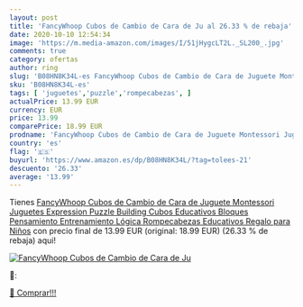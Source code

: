 ```yaml
---
layout: post
title: 'FancyWhoop Cubos de Cambio de Cara de Ju al 26.33 % de rebaja'
date: 2020-10-10 12:54:34
image: 'https://m.media-amazon.com/images/I/51jHygcLT2L._SL200_.jpg'
comments: true
category: ofertas
author: ring
slug: 'B08HN8K34L-es FancyWhoop Cubos de Cambio de Cara de Juguete Montessori...'
sku: 'B08HN8K34L-es'
tags: [ 'juguetes','puzzle','rompecabezas', ]
actualPrice: 13.99 EUR
currency: EUR
price: 13.99
comparePrice: 18.99 EUR
prodname: 'FancyWhoop Cubos de Cambio de Cara de Juguete Montessori Juguetes  Expression Puzzle Building Cubos  Educativos Bloques Pensamiento Entrenamiento Lógica Rompecabezas Educativos Regalo para Niños'
country: 'es'
flag: '🇪🇸'
buyurl: 'https://www.amazon.es/dp/B08HN8K34L/?tag=tolees-21'
descuento: '26.33'
average: '13.99'
---
```


Tienes [FancyWhoop Cubos de Cambio de Cara de Juguete Montessori Juguetes  Expression Puzzle Building Cubos  Educativos Bloques Pensamiento Entrenamiento Lógica Rompecabezas Educativos Regalo para Niños](https://www.amazon.es/dp/B08HN8K34L/?tag=tolees-21) con precio final de  13.99 EUR (original: 18.99 EUR) (26.33 %  de rebaja) aqui!

[![FancyWhoop Cubos de Cambio de Cara de Ju](https://m.media-amazon.com/images/I/51jHygcLT2L._SL200_.jpg)](https://www.amazon.es/dp/B08HN8K34L/?tag=tolees-21)

🔎:


[🛒 Comprar!!!](https://www.amazon.es/dp/B08HN8K34L/?tag=tolees-21)
